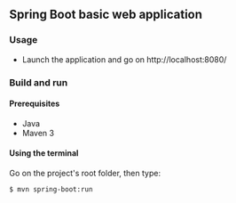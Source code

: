 ## Spring Boot basic web application

### Usage

- Launch the application and go on http://localhost:8080/

### Build and run

#### Prerequisites

- Java
- Maven 3

#### Using the terminal

Go on the project's root folder, then type:

    $ mvn spring-boot:run